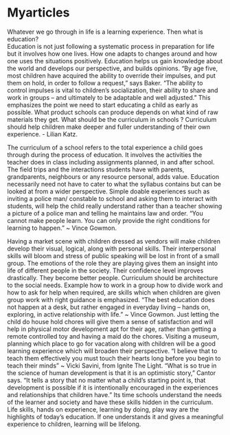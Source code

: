 # Myarticles
Whatever we go through in life is a learning experience. Then what is education?	
                             Education is not just following a systematic process in preparation for life but it involves how one lives. How one adapts to changes around and how one uses the situations positively. 
Education helps us gain knowledge about the world and develops our perspective, and builds opinions. “By age five, most children have acquired the ability to override their impulses, and put them on hold, in order to follow a request,” says Baker. “The ability to control impulses is vital to children’s socialization, their 	ability to share and work in groups – and ultimately to be adaptable and well adjusted.”
This emphasizes the point we need to start educating a child as early as possible.
What product schools can produce depends on what kind of raw materials they get. 
What should be the curriculum in schools ?
Curriculum should help children make deeper and fuller understanding of their own experience. - Lilian Katz.

The curriculum of a school refers to the total experience a child goes through during the process of education.
It involves the activities the teacher does in class including assignments planned, in and after school. The field trips and the interactions students have with parents, grandparents, neighbours or any resource personal, adds value.
Education necessarily need not have to cater to what the syllabus contains but can be looked at from a wider perspective.
Simple doable experiences such as inviting a police man/ constable to school and asking them to interact with students, will help the child really understand rather than a teacher showing a picture of a police man and telling he maintains law and order.
 “You cannot make people learn. You can only provide the right conditions for learning to happen.” ~ Vince Gowmon.

Having a market scene with children dressed as vendors will make children develop their visual, logical, along with personal skills. Their interpersonal skills will bloom and stress of public speaking will be lost in front of a small group. The emotions of the role they are playing gives them an insight into life of different people in the society. Their confidence level improves drastically. They become better people.
Curriculum should be architecture to the social needs.
Example how to work in a group how to divide work and how to ask for help when required, are skills which when children are given group work with right guidance is emphasized.
“The best education does not happen at a desk, but rather engaged in everyday living – hands on, exploring, in active relationship with life.” ~ Vince Gowmon.
Just letting the child do house hold chores will give them a sense of satisfaction and will help in physical motor development apt for their age, rather than getting a remote controlled toy and having a maid do the chores.
Visiting a museum, planning which place to go for vacation along with children will be a good learning experience which will broaden their perspective.
“I believe that to teach them effectively you must touch their hearts long before you begin to teach their minds” ~ Vicki Savini, from Ignite The Light.
“What is so true in the science of human development is that it is an optimistic story,” Cantor says. “It tells a story that no matter what a child’s starting point is, that development is possible if it is intentionally encouraged in the experiences and relationships that children have.”
Its time schools understand the needs of the learner and society and have these skills hidden in the curriculum.
Life skills, hands on experience, learning by doing, play way are the highlights of today’s education. If one understands it and gives a meaningful experience to children, learning will be lifelong.

